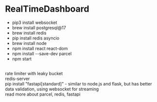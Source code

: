 # RealTimeDashboard

- pip3 install websocket
- brew install postgresql@17
- brew install redis
- pip install redis asyncio
- brew install node
- npm install react react-dom
- npm install --save-dev parcel
- npm start

<br>
rate limiter with leaky bucket

<br>
redis-server

<br>
pip install "fastapi[standard]" - similar to node.js and flask, but has better data validation, using websocket for streaming

<br>
read more about parcel, redis, fastapi